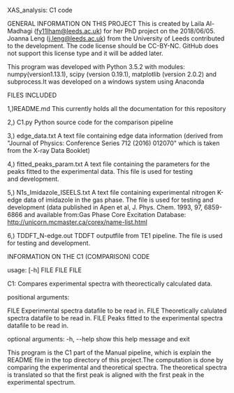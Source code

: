 XAS_analysis: C1 code

GENERAL INFORMATION ON THIS PROJECT
This is created by Laila Al-Madhagi (fy11lham@leeds.ac.uk) for her PhD project on the 2018/06/05. Joanna Leng (j.leng@leeds.ac.uk) from the University of Leeds contributed to the development. The code license should be CC-BY-NC. GitHub does not support this license type and it will be added later. 

This program was developed with Python 3.5.2 with modules: numpy(version1.13.1), scipy (version 0.19.1), matplotlib (version 2.0.2) and subprocess.It was developed on a windows system using Anaconda

FILES INCLUDED 

1,)README.md					This currently holds all the documentation for
								this repository
								
2,) C1.py   					Python source code for the comparison pipeline  
								
3,) edge_data.txt				A text file containing edge data information
								(derived from "Journal of Physics: Conference Series 712 (2016) 012070" which is taken from the X-ray Data Booklet)
								
4,) fitted_peaks_param.txt  	A text file containing the parameters for
								the peaks fitted to the experimental data. This file is used for testing   
								and development. 
								
5,) N1s_Imidazole_ISEELS.txt 	A text file containing experimental nitrogen K-edge data of imidazole in the gas phase. The file is used for testing and development 
								(data published in Apen et al, J. Phys. Chem. 1993, 97, 6859-6866 and available from:Gas Phase Core Excitation Database: http://unicorn.mcmaster.ca/corex/name-list.html
								
6,) TDDFT_N-edge.out 			TDDFT outputfile from TE1 pipeline. The
								file is used for testing and development.
								
								
								
INFORMATION ON THE C1 (COMPARISON) CODE

usage:   [-h] FILE FILE FILE

C1: Compares experimental spectra with theorectically calculated data.
	   
	   
positional arguments:

  FILE        Experimental spectra datafile to be read in.
  FILE        Theoretically calulated spectra datafile to be read in.
  FILE        Peaks fitted to the experimental spectra datafile to be read in.

optional arguments:
  -h, --help  show this help message and exit
  
  
  

This program is the C1 part of the Manual pipeline, which is explain the README file in the top directory of this project.The computation is done by comparing the experimental and theoretical spectra. The theoretical spectra is translated so that the first peak is aligned with the first peak in the experimental spectrum.   
